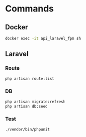 # Commands

## Docker

```sh
docker exec -it api_laravel_fpm sh
```

## Laravel

### Route

```sh
php artisan route:list
```

### DB

```sh
php artisan migrate:refresh
php artisan db:seed
```

### Test

```sh
./vendor/bin/phpunit
```
